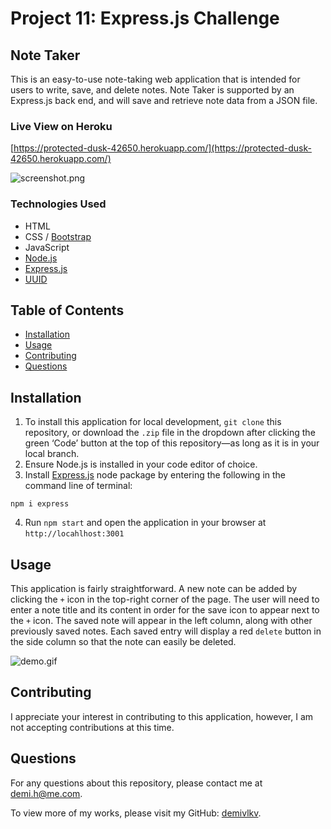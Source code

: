 # Project 11: Express.js Challenge
## Note Taker
This is an easy-to-use note-taking web application that is intended for users to write, save, and delete notes. Note Taker is supported by an Express.js back end, and will save and retrieve note data from a JSON file.

### Live View on Heroku
[https://protected-dusk-42650.herokuapp.com/](https://protected-dusk-42650.herokuapp.com/)

![screenshot.png](/../main/assets/images/screenshot.png)

### Technologies Used
- HTML
- CSS / [Bootstrap](https://getbootstrap.com/)
- JavaScript
- [Node.js](https://nodejs.org/en/)
- [Express.js](https://expressjs.com/)
- [UUID](https://github.com/uuidjs/uuid#readme)

## Table of Contents
- [Installation](#installation)
- [Usage](#usage)
- [Contributing](#contributing)
- [Questions](#questions)

## Installation
1. To install this application for local development, `git clone` this repository, or download the `.zip` file in the dropdown after clicking the green ‘Code’ button at the top of this repository—as long as it is in your local branch.
2. Ensure Node.js is installed in your code editor of choice.
3. Install [Express.js](https://expressjs.com/) node package by entering the following in the command line of terminal:
```
npm i express
```
4. Run `npm start` and open the application in your browser at `http://locahlhost:3001`

## Usage
This application is fairly straightforward. A new note can be added by clicking the `+` icon in the top-right corner of the page. The user will need to enter a note title and its content in order for the save icon to appear next to the `+` icon. The saved note will appear in the left column, along with other previously saved notes. Each saved entry will display a red `delete` button in the side column so that the note can easily be deleted.

![demo.gif](/../main/assets/images/demo.gif)

## Contributing
I appreciate your interest in contributing to this application, however, I am not accepting contributions at this time.

## Questions
For any questions about this repository, please contact me at [demi.h@me.com](mailto:demi.h@me.com).

To view more of my works, please visit my GitHub: [demivlkv](https://github.com/demivlkv).